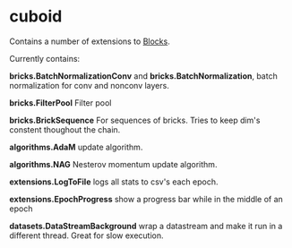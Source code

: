 # cuboid
Contains a number of extensions to [Blocks](https://github.com/bartvm/blocks).

Currently contains:

**bricks.BatchNormalizationConv** and **bricks.BatchNormalization**, batch
normalization for conv and nonconv layers.

**bricks.FilterPool** Filter pool

**bricks.BrickSequence** For sequences of bricks. Tries to keep dim's
constent thoughout the chain.

**algorithms.AdaM** update algorithm.

**algorithms.NAG** Nesterov momentum update algorithm.

**extensions.LogToFile** logs all stats to csv's each epoch.

**extensions.EpochProgress** show a progress bar while in the middle of
an epoch

**datasets.DataStreamBackground** wrap a datastream and make it run in a
different thread. Great for slow execution.
